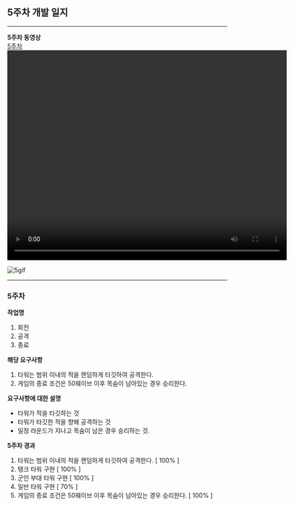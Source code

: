 
## 5주차 개발 일지
---

**5주차 동영상**
<br>
[5주차](files/5Week/RD_5Week.mp4)
<video controls width="640" height="480">
  <source src="files/4Week/RD_4Week.mp4" type="video/mp4">
  Sorry, your browser doesn't support embedded videos.
</video>  

![5gif](https://user-images.githubusercontent.com/71679902/101379776-01500b80-38f8-11eb-9220-d993745883f9.gif)


---
### 5주차

**작업명**
1. 회전
2. 공격
3. 종료

**해당 요구사항**
1. 타워는 범위 이내의 적을 랜덤하게 타깃하여 공격한다.
2. 게임의 종료 조건은 50웨이브 이후 목숨이 남아있는 경우 승리한다.

**요구사항에 대한 설명**
- 타워가 적을 타깃하는 것
- 타워가 타깃한 적을 향해 공격하는 것
- 일정 라운드가 지나고 목숨이 남은 경우 승리하는 것.

**5주차 경과**

1. 타워는 범위 이내의 적을 랜덤하게 타깃하여 공격한다.  [ 100% ]
  1. 탱크 타워 구현 [ 100% ]
  2. 군인 부대 타워 구현  [ 100% ]
  3. 일반 타워 구현 [ 70% ]
2. 게임의 종료 조건은 50웨이브 이후 목숨이 남아있는 경우 승리한다. [ 100% ]
